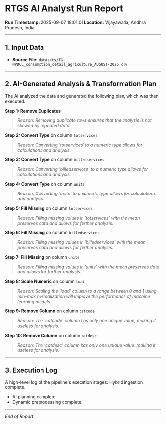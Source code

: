 
# RTGS AI Analyst Run Report

**Run Timestamp:** 2025-09-07 18:01:01
**Location:** Vijayawada, Andhra Pradesh, India

---

## 1. Input Data
- **Source File:** `datasets/TG-NPDCL_consumption_detail_agriculture_AUGUST-2025.csv`

---

## 2. AI-Generated Analysis & Transformation Plan
The AI analyzed the data and generated the following plan, which was then executed.

**Step 1: Remove Duplicates**

> *Reason: Removing duplicate rows ensures that the analysis is not skewed by repeated data.*

**Step 2: Convert Type** on column `totservices`

> *Reason: Converting 'totservices' to a numeric type allows for calculations and analysis.*

**Step 3: Convert Type** on column `billedservices`

> *Reason: Converting 'billedservices' to a numeric type allows for calculations and analysis.*

**Step 4: Convert Type** on column `units`

> *Reason: Converting 'units' to a numeric type allows for calculations and analysis.*

**Step 5: Fill Missing** on column `totservices`

> *Reason: Filling missing values in 'totservices' with the mean preserves data and allows for further analysis.*

**Step 6: Fill Missing** on column `billedservices`

> *Reason: Filling missing values in 'billedservices' with the mean preserves data and allows for further analysis.*

**Step 7: Fill Missing** on column `units`

> *Reason: Filling missing values in 'units' with the mean preserves data and allows for further analysis.*

**Step 8: Scale Numeric** on column `load`

> *Reason: Scaling the 'load' column to a range between 0 and 1 using min-max normalization will improve the performance of machine learning models.*

**Step 9: Remove Column** on column `catcode`

> *Reason: The 'catcode' column has only one unique value, making it useless for analysis.*

**Step 10: Remove Column** on column `catdesc`

> *Reason: The 'catdesc' column has only one unique value, making it useless for analysis.*

---

## 3. Execution Log
A high-level log of the pipeline's execution stages:
Hybrid ingestion complete.
- AI planning complete.
- Dynamic preprocessing complete.


---
*End of Report*
